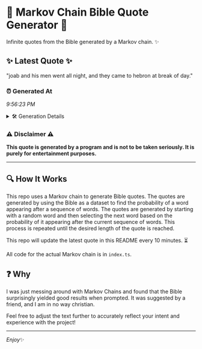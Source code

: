 # 📖 Markov Chain Bible Quote Generator 📖

Infinite quotes from the Bible generated by a Markov chain. ✨

## ✨ Latest Quote ✨
"joab and his men went all night, and they came to hebron at break of day."

### ⏰ Generated At
*9:56:23 PM*

<details>
    <summary>🛠️ Generation Details</summary>
    <p>
        <strong>🌱 Seed:</strong> joab<br>
        <strong>🔄 Iterations:</strong> 15<br>
        <strong>📜 Context History:</strong><br>[ joab ]: and<br>[ joab, and ]: his<br>[ joab, and, his ]: men<br>[ joab, and, his, men ]: went<br>[ joab, and, his, men, went ]: all<br>[ joab, and, his, men, went, all ]: night,<br>[ and, his, men, went, all, night, ]: and<br>[ his, men, went, all, night,, and ]: they<br>[ men, went, all, night,, and, they ]: came<br>[ went, all, night,, and, they, came ]: to<br>[ all, night,, and, they, came, to ]: hebron<br>[ night,, and, they, came, to, hebron ]: at<br>[ and, they, came, to, hebron, at ]: break<br>[ they, came, to, hebron, at, break ]: of<br>[ came, to, hebron, at, break, of ]: day.<br>
    </p>
</details>

### ⚠️ Disclaimer ⚠️
**This quote is generated by a program and is not to be taken seriously. It is purely for entertainment purposes.**

---

## 🔍 How It Works

This repo uses a Markov chain to generate Bible quotes. The quotes are generated by using the Bible as a dataset to find the probability of a word appearing after a sequence of words. The quotes are generated by starting with a random word and then selecting the next word based on the probability of it appearing after the current sequence of words. This process is repeated until the desired length of the quote is reached.

This repo will update the latest quote in this README every 10 minutes. ⏳

All code for the actual Markov chain is in `index.ts`.

## ❓ Why

I was just messing around with Markov Chains and found that the Bible surprisingly yielded good results when prompted. 
It was suggested by a friend, and I am in no way christian.

Feel free to adjust the text further to accurately reflect your intent and experience with the project!

---

*Enjoy*✨
